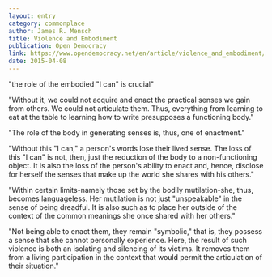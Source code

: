 ```yaml
---
layout: entry
category: commonplace
author: James R. Mensch
title: Violence and Embodiment
publication: Open Democracy
link: https://www.opendemocracy.net/en/article/violence_and_embodiment/
date: 2015-04-08
---
```


"the role of the embodied "I can" is crucial"
 
"Without it, we could not acquire and enact the practical senses we gain from others. We could not articulate them. Thus, everything from learning to eat at the table to learning how to write presupposes a functioning body."

"The role of the body in generating senses is, thus, one of enactment."

"Without this "I can," a person's words lose their lived sense. The loss of this "I can" is not, then, just the reduction of the body to a non-functioning object. It is also the loss of the person's ability to enact and, hence, disclose for herself the senses that make up the world she shares with his others."

"Within certain limits-namely those set by the bodily mutilation-she, thus, becomes languageless. Her mutilation is not just "unspeakable" in the sense of being dreadful. It is also such as to place her outside of the context of the common meanings she once shared with her others."

"Not being able to enact them, they remain "symbolic," that is, they possess a sense that she cannot personally experience. Here, the result of such violence is both an isolating and silencing of its victims. It removes them from a living participation in the context that would permit the articulation of their situation."
